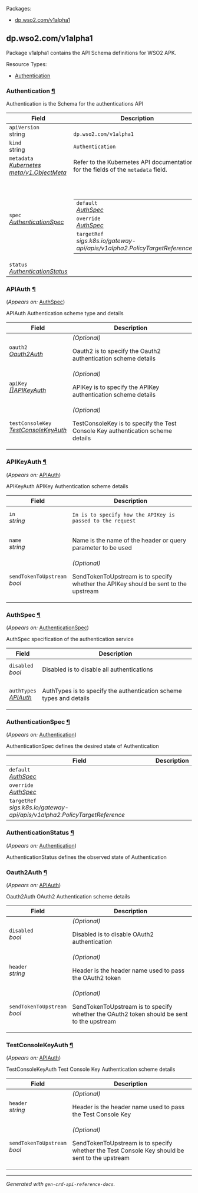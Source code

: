 <p>Packages:</p>
<ul>
<li>
<a href="#dp.wso2.com%2fv1alpha1">dp.wso2.com/v1alpha1</a>
</li>
</ul>
<h2 id="dp.wso2.com/v1alpha1">dp.wso2.com/v1alpha1</h2>
<p>
<p>Package v1alpha1 contains the API Schema definitions for WSO2 APK.</p>
</p>
Resource Types:
<ul><li>
<a href="#dp.wso2.com/v1alpha1.Authentication">Authentication</a>
</li></ul>
<h3 id="dp.wso2.com/v1alpha1.Authentication">Authentication
<a class="headerlink" href="#dp.wso2.com%2fv1alpha1.Authentication" title="Permanent link">¶</a>
</h3>
<p>
<p>Authentication is the Schema for the authentications API</p>
</p>
<table>
<thead>
<tr>
<th>Field</th>
<th>Description</th>
</tr>
</thead>
<tbody>
<tr>
<td>
<code>apiVersion</code></br>
string</td>
<td>
<code>
dp.wso2.com/v1alpha1
</code>
</td>
</tr>
<tr>
<td>
<code>kind</code></br>
string
</td>
<td><code>Authentication</code></td>
</tr>
<tr>
<td>
<code>metadata</code></br>
<em>
<a href="https://kubernetes.io/docs/reference/generated/kubernetes-api/v1.23/#objectmeta-v1-meta">
Kubernetes meta/v1.ObjectMeta
</a>
</em>
</td>
<td>
Refer to the Kubernetes API documentation for the fields of the
<code>metadata</code> field.
</td>
</tr>
<tr>
<td>
<code>spec</code></br>
<em>
<a href="#dp.wso2.com/v1alpha1.AuthenticationSpec">
AuthenticationSpec
</a>
</em>
</td>
<td>
<br/>
<br/>
<table>
<tr>
<td>
<code>default</code></br>
<em>
<a href="#dp.wso2.com/v1alpha1.AuthSpec">
AuthSpec
</a>
</em>
</td>
<td>
</td>
</tr>
<tr>
<td>
<code>override</code></br>
<em>
<a href="#dp.wso2.com/v1alpha1.AuthSpec">
AuthSpec
</a>
</em>
</td>
<td>
</td>
</tr>
<tr>
<td>
<code>targetRef</code></br>
<em>
sigs.k8s.io/gateway-api/apis/v1alpha2.PolicyTargetReference
</em>
</td>
<td>
</td>
</tr>
</table>
</td>
</tr>
<tr>
<td>
<code>status</code></br>
<em>
<a href="#dp.wso2.com/v1alpha1.AuthenticationStatus">
AuthenticationStatus
</a>
</em>
</td>
<td>
</td>
</tr>
</tbody>
</table>
<h3 id="dp.wso2.com/v1alpha1.APIAuth">APIAuth
<a class="headerlink" href="#dp.wso2.com%2fv1alpha1.APIAuth" title="Permanent link">¶</a>
</h3>
<p>
(<em>Appears on:</em>
<a href="#dp.wso2.com/v1alpha1.AuthSpec">AuthSpec</a>)
</p>
<p>
<p>APIAuth Authentication scheme type and details</p>
</p>
<table>
<thead>
<tr>
<th>Field</th>
<th>Description</th>
</tr>
</thead>
<tbody>
<tr>
<td>
<code>oauth2</code></br>
<em>
<a href="#dp.wso2.com/v1alpha1.Oauth2Auth">
Oauth2Auth
</a>
</em>
</td>
<td>
<em>(Optional)</em>
<p>Oauth2 is to specify the Oauth2 authentication scheme details</p>
</td>
</tr>
<tr>
<td>
<code>apiKey</code></br>
<em>
<a href="#dp.wso2.com/v1alpha1.APIKeyAuth">
[]APIKeyAuth
</a>
</em>
</td>
<td>
<em>(Optional)</em>
<p>APIKey is to specify the APIKey authentication scheme details</p>
</td>
</tr>
<tr>
<td>
<code>testConsoleKey</code></br>
<em>
<a href="#dp.wso2.com/v1alpha1.TestConsoleKeyAuth">
TestConsoleKeyAuth
</a>
</em>
</td>
<td>
<em>(Optional)</em>
<p>TestConsoleKey is to specify the Test Console Key authentication scheme details</p>
</td>
</tr>
</tbody>
</table>
<h3 id="dp.wso2.com/v1alpha1.APIKeyAuth">APIKeyAuth
<a class="headerlink" href="#dp.wso2.com%2fv1alpha1.APIKeyAuth" title="Permanent link">¶</a>
</h3>
<p>
(<em>Appears on:</em>
<a href="#dp.wso2.com/v1alpha1.APIAuth">APIAuth</a>)
</p>
<p>
<p>APIKeyAuth APIKey Authentication scheme details</p>
</p>
<table>
<thead>
<tr>
<th>Field</th>
<th>Description</th>
</tr>
</thead>
<tbody>
<tr>
<td>
<code>in</code></br>
<em>
string
</em>
</td>
<td>
<pre><code>In is to specify how the APIKey is passed to the request
</code></pre>
</td>
</tr>
<tr>
<td>
<code>name</code></br>
<em>
string
</em>
</td>
<td>
<p>Name is the name of the header or query parameter to be used</p>
</td>
</tr>
<tr>
<td>
<code>sendTokenToUpstream</code></br>
<em>
bool
</em>
</td>
<td>
<em>(Optional)</em>
<p>SendTokenToUpstream is to specify whether the APIKey should be sent to the upstream</p>
</td>
</tr>
</tbody>
</table>
<h3 id="dp.wso2.com/v1alpha1.AuthSpec">AuthSpec
<a class="headerlink" href="#dp.wso2.com%2fv1alpha1.AuthSpec" title="Permanent link">¶</a>
</h3>
<p>
(<em>Appears on:</em>
<a href="#dp.wso2.com/v1alpha1.AuthenticationSpec">AuthenticationSpec</a>)
</p>
<p>
<p>AuthSpec specification of the authentication service</p>
</p>
<table>
<thead>
<tr>
<th>Field</th>
<th>Description</th>
</tr>
</thead>
<tbody>
<tr>
<td>
<code>disabled</code></br>
<em>
bool
</em>
</td>
<td>
<p>Disabled is to disable all authentications</p>
</td>
</tr>
<tr>
<td>
<code>authTypes</code></br>
<em>
<a href="#dp.wso2.com/v1alpha1.APIAuth">
APIAuth
</a>
</em>
</td>
<td>
<p>AuthTypes is to specify the authentication scheme types and details</p>
</td>
</tr>
</tbody>
</table>
<h3 id="dp.wso2.com/v1alpha1.AuthenticationSpec">AuthenticationSpec
<a class="headerlink" href="#dp.wso2.com%2fv1alpha1.AuthenticationSpec" title="Permanent link">¶</a>
</h3>
<p>
(<em>Appears on:</em>
<a href="#dp.wso2.com/v1alpha1.Authentication">Authentication</a>)
</p>
<p>
<p>AuthenticationSpec defines the desired state of Authentication</p>
</p>
<table>
<thead>
<tr>
<th>Field</th>
<th>Description</th>
</tr>
</thead>
<tbody>
<tr>
<td>
<code>default</code></br>
<em>
<a href="#dp.wso2.com/v1alpha1.AuthSpec">
AuthSpec
</a>
</em>
</td>
<td>
</td>
</tr>
<tr>
<td>
<code>override</code></br>
<em>
<a href="#dp.wso2.com/v1alpha1.AuthSpec">
AuthSpec
</a>
</em>
</td>
<td>
</td>
</tr>
<tr>
<td>
<code>targetRef</code></br>
<em>
sigs.k8s.io/gateway-api/apis/v1alpha2.PolicyTargetReference
</em>
</td>
<td>
</td>
</tr>
</tbody>
</table>
<h3 id="dp.wso2.com/v1alpha1.AuthenticationStatus">AuthenticationStatus
<a class="headerlink" href="#dp.wso2.com%2fv1alpha1.AuthenticationStatus" title="Permanent link">¶</a>
</h3>
<p>
(<em>Appears on:</em>
<a href="#dp.wso2.com/v1alpha1.Authentication">Authentication</a>)
</p>
<p>
<p>AuthenticationStatus defines the observed state of Authentication</p>
</p>
<h3 id="dp.wso2.com/v1alpha1.Oauth2Auth">Oauth2Auth
<a class="headerlink" href="#dp.wso2.com%2fv1alpha1.Oauth2Auth" title="Permanent link">¶</a>
</h3>
<p>
(<em>Appears on:</em>
<a href="#dp.wso2.com/v1alpha1.APIAuth">APIAuth</a>)
</p>
<p>
<p>Oauth2Auth OAuth2 Authentication scheme details</p>
</p>
<table>
<thead>
<tr>
<th>Field</th>
<th>Description</th>
</tr>
</thead>
<tbody>
<tr>
<td>
<code>disabled</code></br>
<em>
bool
</em>
</td>
<td>
<em>(Optional)</em>
<p>Disabled is to disable OAuth2 authentication</p>
</td>
</tr>
<tr>
<td>
<code>header</code></br>
<em>
string
</em>
</td>
<td>
<em>(Optional)</em>
<p>Header is the header name used to pass the OAuth2 token</p>
</td>
</tr>
<tr>
<td>
<code>sendTokenToUpstream</code></br>
<em>
bool
</em>
</td>
<td>
<em>(Optional)</em>
<p>SendTokenToUpstream is to specify whether the OAuth2 token should be sent to the upstream</p>
</td>
</tr>
</tbody>
</table>
<h3 id="dp.wso2.com/v1alpha1.TestConsoleKeyAuth">TestConsoleKeyAuth
<a class="headerlink" href="#dp.wso2.com%2fv1alpha1.TestConsoleKeyAuth" title="Permanent link">¶</a>
</h3>
<p>
(<em>Appears on:</em>
<a href="#dp.wso2.com/v1alpha1.APIAuth">APIAuth</a>)
</p>
<p>
<p>TestConsoleKeyAuth Test Console Key Authentication scheme details</p>
</p>
<table>
<thead>
<tr>
<th>Field</th>
<th>Description</th>
</tr>
</thead>
<tbody>
<tr>
<td>
<code>header</code></br>
<em>
string
</em>
</td>
<td>
<em>(Optional)</em>
<p>Header is the header name used to pass the Test Console Key</p>
</td>
</tr>
<tr>
<td>
<code>sendTokenToUpstream</code></br>
<em>
bool
</em>
</td>
<td>
<em>(Optional)</em>
<p>SendTokenToUpstream is to specify whether the Test Console Key should be sent to the upstream</p>
</td>
</tr>
</tbody>
</table>
<hr/>
<p><em>
Generated with <code>gen-crd-api-reference-docs</code>.
</em></p>
